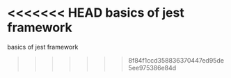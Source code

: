 <<<<<<< HEAD
basics of jest framework
=======
basics of jest framework
>>>>>>> 8f84f1ccd358836370447ed95de5ee975386e84d
